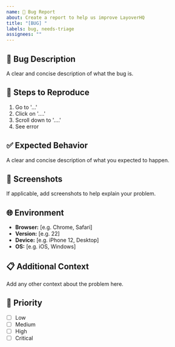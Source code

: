 ```yaml
---
name: 🐛 Bug Report
about: Create a report to help us improve LayoverHQ
title: "[BUG] "
labels: bug, needs-triage
assignees: ""
---
```


## 🐛 Bug Description
A clear and concise description of what the bug is.

## 🔄 Steps to Reproduce
1. Go to '...'
2. Click on '....'
3. Scroll down to '....'
4. See error

## ✅ Expected Behavior
A clear and concise description of what you expected to happen.

## 📱 Screenshots
If applicable, add screenshots to help explain your problem.

## 🌐 Environment
- **Browser:** [e.g. Chrome, Safari]
- **Version:** [e.g. 22]
- **Device:** [e.g. iPhone 12, Desktop]
- **OS:** [e.g. iOS, Windows]

## 📋 Additional Context
Add any other context about the problem here.

## 🎯 Priority
- [ ] Low
- [ ] Medium  
- [ ] High
- [ ] Critical